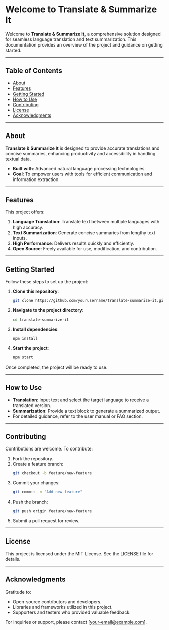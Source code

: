 # Welcome to Translate & Summarize It

Welcome to **Translate & Summarize It**, a comprehensive solution designed for seamless language translation and text summarization. This documentation provides an overview of the project and guidance on getting started.

---

## Table of Contents

- [About](#about)
- [Features](#features)
- [Getting Started](#getting-started)
- [How to Use](#how-to-use)
- [Contributing](#contributing)
- [License](#license)
- [Acknowledgments](#acknowledgments)

---

## About

**Translate & Summarize It** is designed to provide accurate translations and concise summaries, enhancing productivity and accessibility in handling textual data.

- **Built with**: Advanced natural language processing technologies.
- **Goal**: To empower users with tools for efficient communication and information extraction.

---

## Features

This project offers:

1. **Language Translation**: Translate text between multiple languages with high accuracy.
2. **Text Summarization**: Generate concise summaries from lengthy text inputs.
3. **High Performance**: Delivers results quickly and efficiently.
4. **Open Source**: Freely available for use, modification, and contribution.

---

## Getting Started

Follow these steps to set up the project:

1. **Clone this repository**:
   ```bash
   git clone https://github.com/yourusername/translate-summarize-it.git
   ```
2. **Navigate to the project directory**:
   ```bash
   cd translate-summarize-it
   ```
3. **Install dependencies**:
   ```bash
   npm install
   ```
4. **Start the project**:
   ```bash
   npm start
   ```

Once completed, the project will be ready to use.

---

## How to Use

- **Translation**: Input text and select the target language to receive a translated version.
- **Summarization**: Provide a text block to generate a summarized output.
- For detailed guidance, refer to the user manual or FAQ section.

---

## Contributing

Contributions are welcome. To contribute:

1. Fork the repository.
2. Create a feature branch:
   ```bash
   git checkout -b feature/new-feature
   ```
3. Commit your changes:
   ```bash
   git commit -m "Add new feature"
   ```
4. Push the branch:
   ```bash
   git push origin feature/new-feature
   ```
5. Submit a pull request for review.

---

## License

This project is licensed under the MIT License. See the LICENSE file for details.

---

## Acknowledgments

Gratitude to:

- Open-source contributors and developers.
- Libraries and frameworks utilized in this project.
- Supporters and testers who provided valuable feedback.

For inquiries or support, please contact [your-email@example.com].

